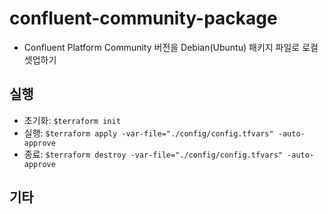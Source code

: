 # confluent-community-package
- Confluent Platform Community 버전을  Debian(Ubuntu) 패키지 파일로 로컬 셋업하기

## 실행
- 초기화: `$terraform init`
- 실행: `$terraform apply -var-file="./config/config.tfvars" -auto-approve`
- 종료: `$terraform destroy -var-file="./config/config.tfvars" -auto-approve`

## 기타
